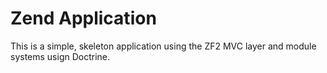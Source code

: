 Zend Application
=======================

This is a simple, skeleton application using the ZF2 MVC layer and module
systems usign Doctrine. 

